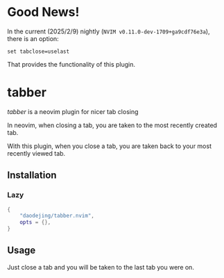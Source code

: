 # Good News!
In the current (2025/2/9) nightly (`NVIM v0.11.0-dev-1709+ga9cdf76e3a`), there is an option:
```
set tabclose=uselast
```
That provides the functionality of this plugin.

# tabber
*tabber* is a neovim plugin for nicer tab closing

In neovim, when closing a tab, you are taken to the most recently created tab.

With this plugin, when you close a tab, you are taken back to your most recently viewed tab.


## Installation
### Lazy
```lua
{
    "daodejing/tabber.nvim",
	opts = {},
}
```

## Usage
Just close a tab and you will be taken to the last tab you were on.


